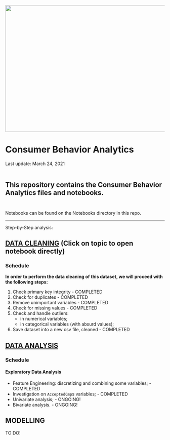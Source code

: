 <img src="../images/cbanalytics.jpg" width="800" height="400">

# Consumer Behavior Analytics
Last update: March 24, 2021
<br><br>
## This repository contains the Consumer Behavior Analytics files and notebooks.<br><br>

Notebooks can be found on the Notebooks directory in this repo.

_____________________________

Step-by-Step analysis:

## [DATA CLEANING](https://github.com/renanfmoises/consumer-behavior-analytics/blob/master/notebooks/01.%20Consumer%20Behavior%20Analytics%20-%20Data%20Cleaning.ipynb) (Click on topic to open notebook directly)
### Schedule

**In order to perform the data cleaning of this dataset, we will proceed with the following steps:**

1. Check primary key integrity - COMPLETED
2. Check for duplicates - COMPLETED
3. Remove unimportant variables - COMPLETED
4. Check for missing values - COMPLETED
5. Check and handle outliers:
    - in numerical variables;
    - in categorical variables (with absurd values);
6. Save dataset into a new csv file, cleaned - COMPLETED


## [DATA ANALYSIS](https://github.com/renanfmoises/consumer-behavior-analytics/blob/master/notebooks/02.%20Consumer%20Behavior%20Analytics%20-%20Data%20Analysis.ipynb)
### Schedule

#### Exploratory Data Analysis
- Feature Engineering: discretizing and combining some variables; - COMPLETED
- Investigation on `AcceptedCmp`s variables; - COMPLETED
- Univariate analysis; - ONGOING!
- Bivariate analysis. - ONGOING!


## MODELLING
TO DO!<br><br>
